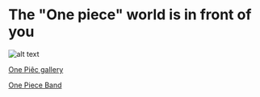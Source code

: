 <h1>The "One piece" world is in front of you</h1>


![alt text](https://www.kindpng.com/picc/m/37-375359_one-piece-logo-hd-wallpapers-free-for-desktops.png)

[One Piêc gallery](https://Mrtrieu69.github.io)

[One Piece Band](https://Mrtrieu69.github.io/OnePiece)

